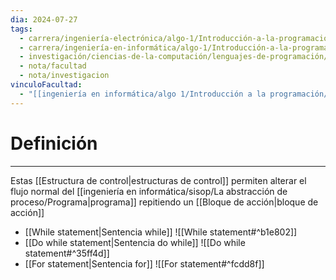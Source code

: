 ```yaml
---
dia: 2024-07-27
tags:
  - carrera/ingeniería-electrónica/algo-1/Introducción-a-la-programación
  - carrera/ingeniería-en-informática/algo-1/Introducción-a-la-programación
  - investigación/ciencias-de-la-computación/lenguajes-de-programación/lenguaje-c
  - nota/facultad
  - nota/investigacion
vinculoFacultad:
  - "[[ingeniería en informática/algo 1/Introducción a la programación/Resumen.md]]"
---
```

# Definición
---
Estas [[Estructura de control|estructuras de control]] permiten alterar el flujo normal del [[ingeniería en informática/sisop/La abstracción de proceso/Programa|programa]] repitiendo un [[Bloque de acción|bloque de acción]]

* [[While statement|Sentencia while]] ![[While statement#^b1e802]]
* [[Do while statement|Sentencia do while]] ![[Do while statement#^35ff4d]]
* [[For statement|Sentencia for]] ![[For statement#^fcdd8f]]